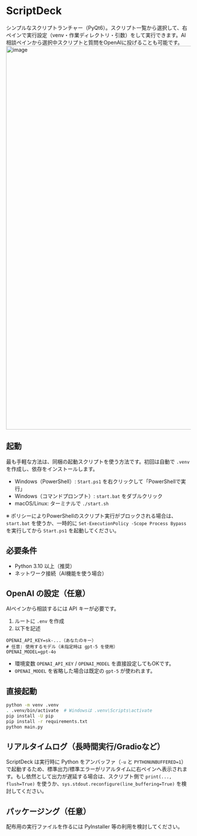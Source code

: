 # ScriptDeck

シンプルなスクリプトランチャー（PyQt6）。スクリプト一覧から選択して、右ペインで実行設定（venv・作業ディレクトリ・引数）をして実行できます。AI相談ペインから選択中スクリプトと質問をOpenAIに投げることも可能です。
<img width="1711" height="1047" alt="image" src="https://github.com/user-attachments/assets/853d8713-97de-4682-b243-07bccd262fce" />

## 起動

最も手軽な方法は、同梱の起動スクリプトを使う方法です。初回は自動で `.venv` を作成し、依存をインストールします。

- Windows（PowerShell）: `Start.ps1` を右クリックして「PowerShellで実行」
- Windows（コマンドプロンプト）: `start.bat` をダブルクリック
- macOS/Linux: ターミナルで `./start.sh`

※ ポリシーによりPowerShellのスクリプト実行がブロックされる場合は、`start.bat` を使うか、一時的に `Set-ExecutionPolicy -Scope Process Bypass` を実行してから `Start.ps1` を起動してください。

## 必要条件

- Python 3.10 以上（推奨）
- ネットワーク接続（AI機能を使う場合）

## OpenAI の設定（任意）

AIペインから相談するには API キーが必要です。

1. ルートに `.env` を作成
2. 以下を記述

```
OPENAI_API_KEY=sk-...（あなたのキー）
# 任意: 使用するモデル（未指定時は gpt-5 を使用）
OPENAI_MODEL=gpt-4o
```

- 環境変数 `OPENAI_API_KEY` / `OPENAI_MODEL` を直接設定してもOKです。
- `OPENAI_MODEL` を省略した場合は既定の `gpt-5` が使われます。

## 直接起動

```bash
python -m venv .venv
. .venv/bin/activate  # Windowsは .venv\Scripts\activate
pip install -U pip
pip install -r requirements.txt
python main.py
```

## リアルタイムログ（長時間実行/Gradioなど）

ScriptDeck は実行時に Python をアンバッファ（`-u` と `PYTHONUNBUFFERED=1`）で起動するため、標準出力/標準エラーがリアルタイムに右ペインへ表示されます。もし依然として出力が遅延する場合は、スクリプト側で `print(..., flush=True)` を使うか、`sys.stdout.reconfigure(line_buffering=True)` を検討してください。

## パッケージング（任意）

配布用の実行ファイルを作るには PyInstaller 等の利用を検討してください。
